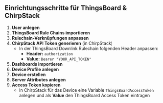 ## Einrichtungsschritte für ThingsBoard & ChirpStack

1. **User anlegen**
2. **ThingsBoard Rule Chains importieren**
3. **Rulechain-Verknüpfungen anpassen**
4. **ChirpStack API Token generieren** (in ChirpStack)
    - In der ThingsBoard Downlink Rulechain folgenden Header anpassen:
      - **Header:** `authorization`
      - **Value:** `Bearer "YOUR_API_TOKEN"`
5. **Dashboards importieren**
6. **Device Profile anlegen**
7. **Device erstellen**
8. **Server Attributes anlegen**
9. **Access Token kopieren**
    - In ChirpStack für das Device eine Variable `ThingsBoardAccessToken` anlegen und als **Value** den ThingsBoard Access Token eintragen

